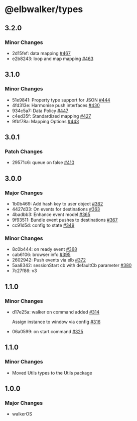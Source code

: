 # @elbwalker/types

## 3.2.0

### Minor Changes

- 2d15fef: data mapping [#467](https://github.com/elbwalker/walkerOS/issues/467)
- e2b8243: loop and map mapping
  [#463](https://github.com/elbwalker/walkerOS/issues/463)

## 3.1.0

### Minor Changes

- 51e9841: Property type support for JSON
  [#444](https://github.com/elbwalker/walkerOS/issues/444)
- 4fd313e: Harmonise push interfaces
  [#430](https://github.com/elbwalker/walkerOS/issues/430)
- 934c5a7: Data Policy [#447](https://github.com/elbwalker/walkerOS/issues/447)
- c4ed35f: Standardized mapping
  [#427](https://github.com/elbwalker/walkerOS/issues/427)
- 9fbf78a: Mapping Options
  [#443](https://github.com/elbwalker/walkerOS/issues/443)

## 3.0.1

### Patch Changes

- 29571c6: queue on false
  [#410](https://github.com/elbwalker/walkerOS/issues/410)

## 3.0.0

### Major Changes

- 1b0b469: Add hash key to user object
  [#362](https://github.com/elbwalker/walkerOS/issues/362)
- 4427d33: On events for destinations
  [#363](https://github.com/elbwalker/walkerOS/issues/363)
- 4badbb3: Enhance event model
  [#365](https://github.com/elbwalker/walkerOS/issues/365)
- 9f93511: Bundle event pushes to destinations
  [#367](https://github.com/elbwalker/walkerOS/issues/367)
- cc91d5d: config to state
  [#349](https://github.com/elbwalker/walkerOS/issues/349)

### Minor Changes

- 8c0b444: on ready event
  [#368](https://github.com/elbwalker/walkerOS/issues/368)
- cab6106: browser info [#395](https://github.com/elbwalker/walkerOS/issues/395)
- 2602942: Push events via elb
  [#372](https://github.com/elbwalker/walkerOS/issues/372)
- 5aa8342: sessionStart cb with defaultCb parameter
  [#380](https://github.com/elbwalker/walkerOS/issues/380)
- 7c27f86: v3

## 1.1.0

### Minor Changes

- d17e25a: walker on command added
  [#314](https://github.com/elbwalker/walkerOS/issues/314)

  Assign instance to window via config
  [#316](https://github.com/elbwalker/walkerOS/issues/316)

- 06a0599: on start command
  [#325](https://github.com/elbwalker/walkerOS/issues/325)

## 1.1.0

### Minor Changes

- Moved Utils types to the Utils package

## 1.0.0

### Major Changes

- walkerOS
